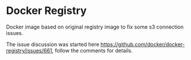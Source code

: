 # Docker Registry

Docker image based on original registry image to fix some s3 connection issues.

The issue discussion was started here https://github.com/docker/docker-registry/issues/661, follow the comments for details.

